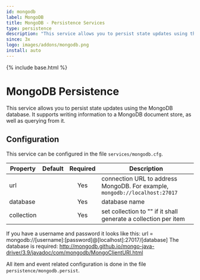 ```yaml
---
id: mongodb
label: MongoDB
title: MongoDB - Persistence Services
type: persistence
description: "This service allows you to persist state updates using the MongoDB database."
since: 3x
logo: images/addons/mongodb.png
install: auto
---
```


<!-- Attention authors: Do not edit directly. Please add your changes to the appropriate source repository -->

{% include base.html %}

# MongoDB Persistence

This service allows you to persist state updates using the MongoDB database.
It supports writing information to a MongoDB document store, as well as querying from it.

## Configuration

This service can be configured in the file `services/mongodb.cfg`.

| Property   | Default | Required | Description                                                                  |
| ---------- | ------- | :------: | ---------------------------------------------------------------------------- |
| url        |         |   Yes    | connection URL to address MongoDB.  For example, `mongodb://localhost:27017` |
| database   |         |   Yes    | database name                                                                |
| collection |         |   Yes    | set collection to "" if it shall generate a collection per item              |

If you have a username and password it looks like this: url = mongodb://[username]:[password]@[localhost]:27017/[database]
The database is required: http://mongodb.github.io/mongo-java-driver/3.9/javadoc/com/mongodb/MongoClientURI.html

All item and event related configuration is done in the file `persistence/mongodb.persist`.